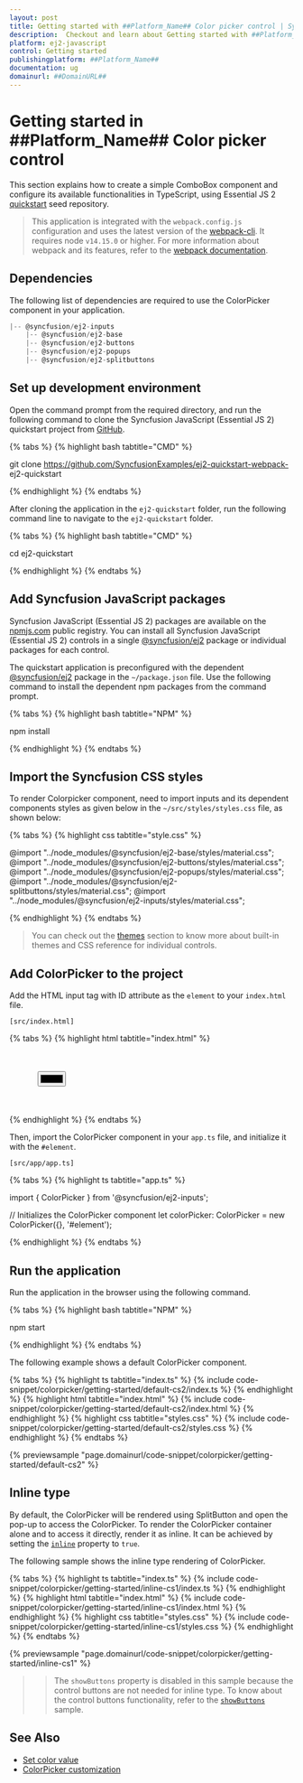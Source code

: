 ```yaml
---
layout: post
title: Getting started with ##Platform_Name## Color picker control | Syncfusion
description:  Checkout and learn about Getting started with ##Platform_Name## Color picker control of Syncfusion Essential JS 2 and more details.
platform: ej2-javascript
control: Getting started 
publishingplatform: ##Platform_Name##
documentation: ug
domainurl: ##DomainURL##
---
```


# Getting started in ##Platform_Name## Color picker control

This section explains how to create a simple ComboBox component and configure its available functionalities in TypeScript, using Essential JS 2 [quickstart](https://github.com/SyncfusionExamples/ej2-quickstart-webpack-) seed repository.

> This application is integrated with the `webpack.config.js` configuration and uses the latest version of the [webpack-cli](https://webpack.js.org/api/cli/#commands). It requires node `v14.15.0` or higher. For more information about webpack and its features, refer to the [webpack documentation](https://webpack.js.org/guides/getting-started/).

## Dependencies

The following list of dependencies are required to use the ColorPicker component in your application.

```javascript
|-- @syncfusion/ej2-inputs
    |-- @syncfusion/ej2-base
    |-- @syncfusion/ej2-buttons
    |-- @syncfusion/ej2-popups
    |-- @syncfusion/ej2-splitbuttons
```

## Set up development environment

Open the command prompt from the required directory, and run the following command to clone the Syncfusion JavaScript (Essential JS 2) quickstart project from [GitHub](https://github.com/SyncfusionExamples/ej2-quickstart-webpack-).

{% tabs %}
{% highlight bash tabtitle="CMD" %}

git clone https://github.com/SyncfusionExamples/ej2-quickstart-webpack- ej2-quickstart

{% endhighlight %}
{% endtabs %}

After cloning the application in the `ej2-quickstart` folder, run the following command line to navigate to the `ej2-quickstart` folder.

{% tabs %}
{% highlight bash tabtitle="CMD" %}

cd ej2-quickstart

{% endhighlight %}
{% endtabs %}

## Add Syncfusion JavaScript packages

Syncfusion JavaScript (Essential JS 2) packages are available on the [npmjs.com](https://www.npmjs.com/~syncfusionorg) public registry. You can install all Syncfusion JavaScript (Essential JS 2) controls in a single [@syncfusion/ej2](https://www.npmjs.com/package/@syncfusion/ej2) package or individual packages for each control.

The quickstart application is preconfigured with the dependent [@syncfusion/ej2](https://www.npmjs.com/package/@syncfusion/ej2) package in the `~/package.json` file. Use the following command to install the dependent npm packages from the command prompt.

{% tabs %}
{% highlight bash tabtitle="NPM" %}

npm install

{% endhighlight %}
{% endtabs %}

## Import the Syncfusion CSS styles

To render Colorpicker component, need to import inputs and its dependent components styles as given below in the `~/src/styles/styles.css` file, as shown below: 

{% tabs %}
{% highlight css tabtitle="style.css" %}

@import "../node_modules/@syncfusion/ej2-base/styles/material.css";
@import "../node_modules/@syncfusion/ej2-buttons/styles/material.css";
@import "../node_modules/@syncfusion/ej2-popups/styles/material.css";
@import "../node_modules/@syncfusion/ej2-splitbuttons/styles/material.css";
@import "../node_modules/@syncfusion/ej2-inputs/styles/material.css";

{% endhighlight %}
{% endtabs %}

> You can check out the [themes](https://ej2.syncfusion.com/documentation/appearance/theme/) section to know more about built-in themes and CSS reference for individual controls.

## Add ColorPicker to the project

Add the HTML input tag with ID attribute as the `element` to your `index.html` file.

`[src/index.html]`

{% tabs %}
{% highlight html tabtitle="index.html" %}

<!DOCTYPE html>
<html lang="en">

<head>
    <title>Essential JS 2 ColorPicker</title>
    <meta charset="utf-8" />
    <meta name="viewport" content="width=device-width, initial-scale=1.0, user-scalable=no" />
    <meta name="description" content="Essential JS 2 ColorPicker" />
    <meta name="author" content="Syncfusion" />
    <link rel="shortcut icon" href="resources/favicon.ico" />
    <link href="https://maxcdn.bootstrapcdn.com/bootstrap/3.3.7/css/bootstrap.min.css" rel="stylesheet" />
</head>

<body>
    <div style="margin: 50px;">
        <!--Element which is going to render-->
        <input id="element" type="color" />
    </div>

</body>

</html>

{% endhighlight %}
{% endtabs %}

Then, import the ColorPicker component in your `app.ts` file, and initialize it with the `#element`.

`[src/app/app.ts]`

{% tabs %}
{% highlight ts tabtitle="app.ts" %}

import { ColorPicker } from '@syncfusion/ej2-inputs';

// Initializes the ColorPicker component
let colorPicker: ColorPicker = new ColorPicker({}, '#element');

{% endhighlight %}
{% endtabs %}

## Run the application

Run the application in the browser using the following command.

{% tabs %}
{% highlight bash tabtitle="NPM" %}

npm start

{% endhighlight %}
{% endtabs %}

The following example shows a default ColorPicker component.

{% tabs %}
{% highlight ts tabtitle="index.ts" %}
{% include code-snippet/colorpicker/getting-started/default-cs2/index.ts %}
{% endhighlight %}
{% highlight html tabtitle="index.html" %}
{% include code-snippet/colorpicker/getting-started/default-cs2/index.html %}
{% endhighlight %}
{% highlight css tabtitle="styles.css" %}
{% include code-snippet/colorpicker/getting-started/default-cs2/styles.css %}
{% endhighlight %}
{% endtabs %}
          
{% previewsample "page.domainurl/code-snippet/colorpicker/getting-started/default-cs2" %}

## Inline type

By default, the ColorPicker will be rendered using SplitButton and open the pop-up to access the ColorPicker. To render the ColorPicker container alone and to access it directly, render it as inline. It can be achieved by setting the [`inline`](../api/color-picker/#inline) property to `true`.

The following sample shows the inline type rendering of ColorPicker.

{% tabs %}
{% highlight ts tabtitle="index.ts" %}
{% include code-snippet/colorpicker/getting-started/inline-cs1/index.ts %}
{% endhighlight %}
{% highlight html tabtitle="index.html" %}
{% include code-snippet/colorpicker/getting-started/inline-cs1/index.html %}
{% endhighlight %}
{% highlight css tabtitle="styles.css" %}
{% include code-snippet/colorpicker/getting-started/inline-cs1/styles.css %}
{% endhighlight %}
{% endtabs %}
          
{% previewsample "page.domainurl/code-snippet/colorpicker/getting-started/inline-cs1" %}

>> The `showButtons` property is disabled in this sample because the control buttons are not needed for inline type. To know about the control buttons functionality, refer to the [`showButtons`](../how-to/hide-control-buttons) sample.

## See Also

* [Set color value](./mode-and-value#color-value)
* [ColorPicker customization](./how-to/customize-colorpicker)
